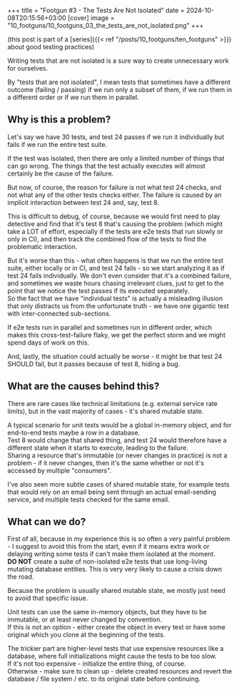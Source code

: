 +++
title = "Footgun #3 - The Tests Are Not Isolated"
date = 2024-10-08T20:15:56+03:00
[cover]
  image = "10_footguns/10_footguns_03_the_tests_are_not_isolated.png"
+++

(this post is part of a [series]({{< ref "/posts/10_footguns/ten_footguns" >}}) about good testing practices)

Writing tests that are not isolated is a sure way to create unnecessary work for ourselves.

By "tests that are not isolated", I mean tests that sometimes have a different outcome (failing / passing) if we run
only a subset of them, if we run them in a different order or if we run them in parallel.

## Why is this a problem?

Let's say we have 30 tests, and test 24 passes if we run it individually but fails if we run the entire test suite.

If the test was isolated, then there are only a limited number of things that can go wrong. The things that the test
actually executes will almost certainly be the cause of the failure.

But now, of course, the reason for failure is not what test 24 checks, and not what any of the other tests checks
either. The failure is caused by an implicit interaction between test 24 and, say, test 8.

This is difficult to debug, of course, because we would first need to play detective and find that it's test 8 that's
causing the problem (which might take a LOT of effort, especially if the tests are e2e tests that run slowly or only in
CI), and then track the combined flow of the tests to find the problematic interaction.

But it's worse than this - what often happens is that we run the entire test suite, either locally or in CI, and test
24 fails - so we start analyzing it as if test 24 fails individually. We don't even consider that it's a
combined failure, and sometimes we waste hours chasing irrelevant clues, just to get to the point that we notice the
test passes if its executed separately.  
So the fact that we have "individual tests" is actually a misleading illusion that only distracts us from the
unfortunate truth - we have one gigantic test with inter-connected sub-sections.

If e2e tests run in parallel and sometimes run in different order, which makes this cross-test-failure flaky, we get the
perfect storm and we might spend days of work on this.

And, lastly, the situation could actually be worse - it might be that test 24 SHOULD fail, but it passes because of test
8, hiding a bug.

## What are the causes behind this?

There are rare cases like technical limitations (e.g. external service rate limits), but in the vast majority of cases -
it's shared mutable state.

A typical scenario for unit tests would be a global in-memory object, and for end-to-end tests maybe a row in a
database.  
Test 8 would change that shared thing, and test 24 would therefore have a different state when it starts to execute,
leading to the failure.  
Sharing a resource that's immutable (or never changes in practice) is not a problem - if it never changes, then it's
the same whether or not it's accessed by multiple "consumers".

I've also seen more subtle cases of shared mutable state, for example tests that would rely on an email being sent
through an actual email-sending service, and multiple tests checked for the same email.

## What can we do?

First of all, because in my experience this is so often a very painful problem - I suggest to avoid this from the
start, even if it means extra work or delaying writing some tests if can't make them isolated at the moment.  
**DO NOT** create a suite of non-isolated e2e tests that use long-living mutating database entities. This is very very
likely to cause a crisis down the road.

Because the problem is usually shared mutable state, we mostly just need to avoid that specific issue.

Unit tests can use the same in-memory objects, but they have to be immutable, or at least never changed by convention.  
If this is not an option - either create the object in every test or have some original which you clone at the beginning
of the tests.

The trickier part are higher-level tests that use expensive resources like a database, where full initializations might
cause the tests to be too slow.  
If it's not too expensive - initialize the entire thing, of course.  
Otherwise - make sure to clean up - delete created resources and revert the database / file system / etc. to its
original state before continuing.
